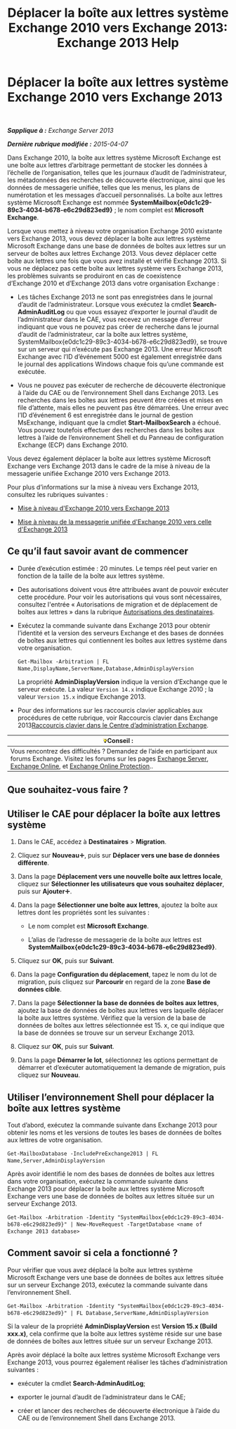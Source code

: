 ﻿---
title: 'Déplacer la boîte aux lettres système Exchange 2010 vers Exchange 2013: Exchange 2013 Help'
TOCTitle: Déplacer la boîte aux lettres système Exchange 2010 vers Exchange 2013
ms:assetid: a3b03c4e-0bc7-41a2-885c-e9cac37566c8
ms:mtpsurl: https://technet.microsoft.com/fr-fr/library/Dn249849(v=EXCHG.150)
ms:contentKeyID: 54915106
ms.date: 04/24/2018
mtps_version: v=EXCHG.150
ms.translationtype: HT
---

# Déplacer la boîte aux lettres système Exchange 2010 vers Exchange 2013

 

_**Sapplique à :** Exchange Server 2013_

_**Dernière rubrique modifiée :** 2015-04-07_

Dans Exchange 2010, la boîte aux lettres système Microsoft Exchange est une boîte aux lettres d’arbitrage permettant de stocker les données à l’échelle de l’organisation, telles que les journaux d’audit de l’administrateur, les métadonnées des recherches de découverte électronique, ainsi que les données de messagerie unifiée, telles que les menus, les plans de numérotation et les messages d’accueil personnalisés. La boîte aux lettres système Microsoft Exchange est nommée **SystemMailbox{e0dc1c29-89c3-4034-b678-e6c29d823ed9}** ; le nom complet est **Microsoft Exchange**.

Lorsque vous mettez à niveau votre organisation Exchange 2010 existante vers Exchange 2013, vous devez déplacer la boîte aux lettres système Microsoft Exchange dans une base de données de boîtes aux lettres sur un serveur de boîtes aux lettres Exchange 2013. Vous devez déplacer cette boîte aux lettres une fois que vous avez installé et vérifié Exchange 2013. Si vous ne déplacez pas cette boîte aux lettres système vers Exchange 2013, les problèmes suivants se produiront en cas de coexistence d’Exchange 2010 et d’Exchange 2013 dans votre organisation Exchange :

  - Les tâches Exchange 2013 ne sont pas enregistrées dans le journal d’audit de l’administrateur. Lorsque vous exécutez la cmdlet **Search-AdminAuditLog** ou que vous essayez d’exporter le journal d’audit de l’administrateur dans le CAE, vous recevez un message d’erreur indiquant que vous ne pouvez pas créer de recherche dans le journal d’audit de l’administrateur, car la boîte aux lettres système, SystemMailbox{e0dc1c29-89c3-4034-b678-e6c29d823ed9}, se trouve sur un serveur qui n’exécute pas Exchange 2013. Une erreur Microsoft Exchange avec l’ID d’événement 5000 est également enregistrée dans le journal des applications Windows chaque fois qu’une commande est exécutée.

  - Vous ne pouvez pas exécuter de recherche de découverte électronique à l’aide du CAE ou de l’environnement Shell dans Exchange 2013. Les recherches dans les boîtes aux lettres peuvent être créées et mises en file d’attente, mais elles ne peuvent pas être démarrées. Une erreur avec l’ID d’événement 6 est enregistrée dans le journal de gestion MsExchange, indiquant que la cmdlet **Start-MailboxSearch** a échoué. Vous pouvez toutefois effectuer des recherches dans les boîtes aux lettres à l’aide de l’environnement Shell et du Panneau de configuration Exchange (ECP) dans Exchange 2010.

Vous devez également déplacer la boîte aux lettres système Microsoft Exchange vers Exchange 2013 dans le cadre de la mise à niveau de la messagerie unifiée Exchange 2010 vers Exchange 2013.

Pour plus d’informations sur la mise à niveau vers Exchange 2013, consultez les rubriques suivantes :

  - [Mise à niveau d'Exchange 2010 vers Exchange 2013](upgrade-from-exchange-2010-to-exchange-2013-exchange-2013-help.md)

  - [Mise à niveau de la messagerie unifiée d'Exchange 2010 vers celle d'Exchange 2013](upgrade-exchange-2010-um-to-exchange-2013-um-exchange-2013-help.md)

## Ce qu’il faut savoir avant de commencer

  - Durée d’exécution estimée : 20 minutes. Le temps réel peut varier en fonction de la taille de la boîte aux lettres système.

  - Des autorisations doivent vous être attribuées avant de pouvoir exécuter cette procédure. Pour voir les autorisations qui vous sont nécessaires, consultez l'entrée « Autorisations de migration et de déplacement de boîtes aux lettres » dans la rubrique [Autorisations des destinataires](recipients-permissions-exchange-2013-help.md).

  - Exécutez la commande suivante dans Exchange 2013 pour obtenir l’identité et la version des serveurs Exchange et des bases de données de boîtes aux lettres qui contiennent les boîtes aux lettres système dans votre organisation.
    
        Get-Mailbox -Arbitration | FL Name,DisplayName,ServerName,Database,AdminDisplayVersion
    
    La propriété **AdminDisplayVersion** indique la version d’Exchange que le serveur exécute. La valeur `Version 14.x` indique Exchange 2010 ; la valeur `Version 15.x` indique Exchange 2013.

  - Pour des informations sur les raccourcis clavier applicables aux procédures de cette rubrique, voir Raccourcis clavier dans Exchange 2013[Raccourcis clavier dans le Centre d’administration Exchange](keyboard-shortcuts-in-the-exchange-admin-center-exchange-online-protection-help.md).

<table>
<thead>
<tr class="header">
<th><img src="images/Bb125224.tip(EXCHG.150).gif" title="Conseil" alt="Conseil" />Conseil :</th>
</tr>
</thead>
<tbody>
<tr class="odd">
<td>Vous rencontrez des difficultés ? Demandez de l’aide en participant aux forums Exchange. Visitez les forums sur les pages <a href="https://go.microsoft.com/fwlink/p/?linkid=60612">Exchange Server</a>, <a href="https://go.microsoft.com/fwlink/p/?linkid=267542">Exchange Online</a>, et <a href="https://go.microsoft.com/fwlink/p/?linkid=285351">Exchange Online Protection</a>..</td>
</tr>
</tbody>
</table>


## Que souhaitez-vous faire ?

## Utiliser le CAE pour déplacer la boîte aux lettres système

1.  Dans le CAE, accédez à **Destinataires** \> **Migration**.

2.  Cliquez sur **Nouveau**![Icône Ajouter](images/JJ218640.c1e75329-d6d7-4073-a27d-498590bbb558(EXCHG.150).gif "Icône Ajouter"), puis sur **Déplacer vers une base de données différente**.

3.  Dans la page **Déplacement vers une nouvelle boîte aux lettres locale**, cliquez sur **Sélectionner les utilisateurs que vous souhaitez déplacer**, puis sur **Ajouter**![Icône Ajouter](images/JJ218640.c1e75329-d6d7-4073-a27d-498590bbb558(EXCHG.150).gif "Icône Ajouter").

4.  Dans la page **Sélectionner une boîte aux lettres**, ajoutez la boîte aux lettres dont les propriétés sont les suivantes :
    
      - Le nom complet est **Microsoft Exchange**.
    
      - L’alias de l’adresse de messagerie de la boîte aux lettres est **SystemMailbox{e0dc1c29-89c3-4034-b678-e6c29d823ed9}**.

5.  Cliquez sur **OK**, puis sur **Suivant**.

6.  Dans la page **Configuration du déplacement**, tapez le nom du lot de migration, puis cliquez sur **Parcourir** en regard de la zone **Base de données cible**.

7.  Dans la page **Sélectionner la base de données de boîtes aux lettres**, ajoutez la base de données de boîtes aux lettres vers laquelle déplacer la boîte aux lettres système. Vérifiez que la version de la base de données de boîtes aux lettres sélectionnée est 15. x, ce qui indique que la base de données se trouve sur un serveur Exchange 2013.

8.  Cliquez sur **OK**, puis sur **Suivant**.

9.  Dans la page **Démarrer le lot**, sélectionnez les options permettant de démarrer et d’exécuter automatiquement la demande de migration, puis cliquez sur **Nouveau**.

## Utiliser l’environnement Shell pour déplacer la boîte aux lettres système

Tout d’abord, exécutez la commande suivante dans Exchange 2013 pour obtenir les noms et les versions de toutes les bases de données de boîtes aux lettres de votre organisation.

    Get-MailboxDatabase -IncludePreExchange2013 | FL Name,Server,AdminDisplayVersion

Après avoir identifié le nom des bases de données de boîtes aux lettres dans votre organisation, exécutez la commande suivante dans Exchange 2013 pour déplacer la boîte aux lettres système Microsoft Exchange vers une base de données de boîtes aux lettres située sur un serveur Exchange 2013.

    Get-Mailbox -Arbitration -Identity "SystemMailbox{e0dc1c29-89c3-4034-b678-e6c29d823ed9}" | New-MoveRequest -TargetDatabase <name of Exchange 2013 database>

## Comment savoir si cela a fonctionné ?

Pour vérifier que vous avez déplacé la boîte aux lettres système Microsoft Exchange vers une base de données de boîtes aux lettres située sur un serveur Exchange 2013, exécutez la commande suivante dans l’environnement Shell.

    Get-Mailbox -Arbitration -Identity "SystemMailbox{e0dc1c29-89c3-4034-b678-e6c29d823ed9}" | FL Database,ServerName,AdminDisplayVersion

Si la valeur de la propriété **AdminDisplayVersion** est **Version 15.x (Build xxx.x)**, cela confirme que la boîte aux lettres système réside sur une base de données de boîtes aux lettres située sur un serveur Exchange 2013.

Après avoir déplacé la boîte aux lettres système Microsoft Exchange vers Exchange 2013, vous pourrez également réaliser les tâches d’administration suivantes :

  - exécuter la cmdlet **Search-AdminAuditLog**;

  - exporter le journal d’audit de l’administrateur dans le CAE;

  - créer et lancer des recherches de découverte électronique à l’aide du CAE ou de l’environnement Shell dans Exchange 2013.

